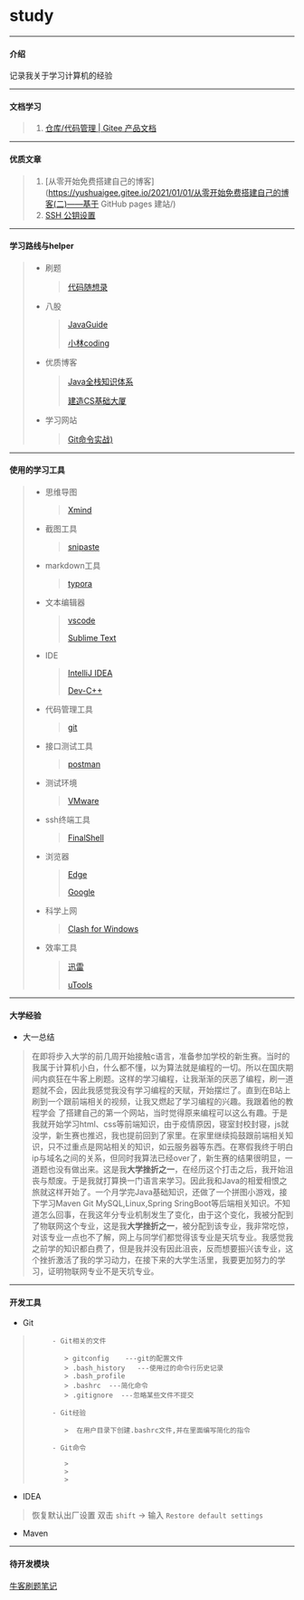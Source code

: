 # study

-----------------

#### 介绍
记录我关于学习计算机的经验

-------------

#### 文档学习

> 1. [仓库/代码管理 | Gitee 产品文档](https://help.gitee.com/repository)

----------------

#### 优质文章


>  1. [从零开始免费搭建自己的博客](https://yushuaigee.gitee.io/2021/01/01/从零开始免费搭建自己的博客(二)——基于 GitHub pages 建站/)
>  2. [SSH 公钥设置 ](https://help.gitee.com/base/account/SSH公钥设置)

--------------

#### 学习路线与helper

> - 刷题
>
>   > [代码随想录](https://www.programmercarl.com/)
>
> - 八股
>
>   > [JavaGuide](https://javaguide.cn/)
>   >
>   > [小林coding](https://xiaolincoding.com/)
>
> - 优质博客
>
>   > [Java全栈知识体系](https://www.pdai.tech/)
>   >
>   > [建造CS基础大厦](https://csdiy.wiki/)
>
> - 学习网站
>
>   > [Git命令实战)](https://oschina.gitee.io/learn-git-branching/)

------------


 #### 使用的学习工具

> - 思维导图
>
>   > [Xmind](https://xmind.cn/)
>
> - 截图工具
>
>   > [snipaste](https://zh.snipaste.com/) 
>
> - markdown工具
>
>   > [typora](https://typoraio.cn/)
>
> - 文本编辑器
>
>   >  [vscode](https://code.visualstudio.com/Download)
>   >
>   >  [Sublime Text](https://www.sublimetext.com/)
>
> - IDE
>
>   > [IntelliJ IDEA](https://www.jetbrains.com.cn/idea/)
>   >
>   > [Dev-C++](https://sourceforge.net/projects/orwelldevcpp/)
>
> - 代码管理工具
>
>   > [git](https://git-scm.com/downloads)
>
> - 接口测试工具
>
>   > [postman](https://www.postman.com/)
>   
> - 测试环境
>
>   > [VMware](https://www.vmware.com/cn/products/workstation-pro/workstation-pro-evaluation.html)
>
> - ssh终端工具
>
>   > [FinalShell](https://www.microsoft.com/zh-cn/edge/download?form=MA13FJ)
>
> - 浏览器
>
>   > [Edge](https://www.microsoft.com/zh-cn/edge/download?form=MA13FJ)
>   >
>   > [Google](https://www.google.cn/intl/zh-CN/chrome/) 
>
> - 科学上网
>
>   > [Clash for Windows](https://xn--4gq62f52gdss.com/down/clash.7z)
>
> - 效率工具
>
>   > [迅雷](https://xl11.xunlei.com/)
>   >
>   > [uTools](https://u.tools/)

----------------

#### 大学经验

- 大一总结

> 在即将步入大学的前几周开始接触c语言，准备参加学校的新生赛。当时的我属于计算机小白，什么都不懂，以为算法就是编程的一切。所以在国庆期间内疯狂在牛客上刷题。这样的学习编程，让我渐渐的厌恶了编程，刷一道题就不会，因此我感觉我没有学习编程的天赋，开始摆烂了。直到在B站上刷到一个跟前端相关的视频，让我又燃起了学习编程的兴趣。我跟着他的教程学会 了搭建自己的第一个网站，当时觉得原来编程可以这么有趣。于是我就开始学习html、css等前端知识，由于疫情原因，寝室封校封寝，js就没学，新生赛也推迟，我也提前回到了家里。在家里继续捣鼓跟前端相关知识，只不过重点是网站相关的知识，如云服务器等东西。在寒假我终于明白ip与域名之间的关系，但同时我算法已经over了，新生赛的结果很明显，一道题也没有做出来。这是我**大学挫折之一**，在经历这个打击之后，我开始沮丧与颓废。于是我就打算换一门语言来学习。因此我和Java的相爱相恨之旅就这样开始了。一个月学完Java基础知识，还做了一个拼图小游戏，接下学习Maven Git MySQL,Linux,Spring SringBoot等后端相关知识。不知道怎么回事，在我这年分专业机制发生了变化，由于这个变化，我被分配到了物联网这个专业，这是我**大学挫折之一**，被分配到该专业，我非常吃惊，对该专业一点也不了解，网上与同学们都觉得该专业是天坑专业。我感觉我之前学的知识都白费了，但是我并没有因此沮丧，反而想要振兴该专业，这个挫折激活了我的学习动力，在接下来的大学生活里，我要更加努力的学习，证明物联网专业不是天坑专业。

--------------

#### 开发工具

- Git


>          - Git相关的文件
>
>             > gitconfig    ---git的配置文件
>             > .bash_history   ---使用过的命令行历史记录
>             > .bash_profile
>             > .bashrc  ---简化命令
>             > .gitignore  ---忽略某些文件不提交
>
>          - Git经验
>
>             >  在用户目录下创建.bashrc文件,并在里面编写简化的指令
>
>          - Git命令
>
>             >  
>             >		
>             >  
>          


- IDEA
  
>   恢复默认出厂设置  双击 `shift` -> 输入 `Restore default settings`

- Maven

----------------

#### 待开发模块

[牛客刷题笔记](https://gitee.com/hrc-code/study/blob/master/md笔记/牛客Java刷题笔记.md)

